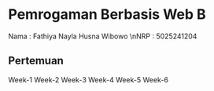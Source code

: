 # Pemrogaman Berbasis Web B

Nama    : Fathiya Nayla Husna Wibowo
\nNRP     : 5025241204

## Pertemuan

Week-1
Week-2
Week-3
Week-4
Week-5
Week-6
